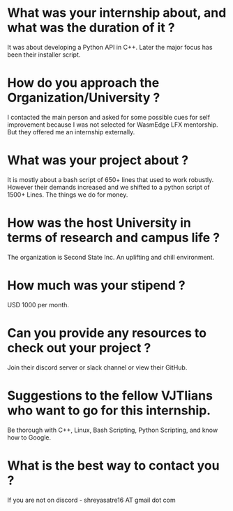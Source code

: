 # What was your internship about, and what was the duration of it ?

It was about developing a Python API in C++. Later the major focus has been their installer script.

# How do you approach the Organization/University ?

I contacted the main person and asked for some possible cues for self improvement because I was not selected for WasmEdge LFX mentorship. But they offered me an internship externally.

# What was your project about ?

It is mostly about a bash script of 650+ lines that used to work robustly. However their demands increased and we shifted to a python script of 1500+ Lines. The things we do for money.

# How was the host University in terms of research and campus life ?

The organization is Second State Inc. An uplifting and chill environment.

# How much was your stipend ?

USD 1000 per month.

# Can you provide any resources to check out your project ?

Join their discord server or slack channel or view their GitHub.

# Suggestions to the fellow VJTIians who want to go for this internship.

Be thorough with C++, Linux, Bash Scripting, Python Scripting, and know how to Google.

# What is the best way to contact you ?

If you are not on discord - shreyasatre16 AT gmail dot com
